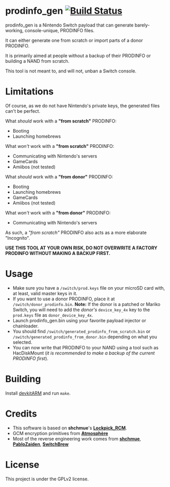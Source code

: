 prodinfo_gen [![Build Status](https://api.cirrus-ci.com/github/CaramelDunes/prodinfo_gen.svg)](https://cirrus-ci.com/github/CaramelDunes/prodinfo_gen)
============
prodinfo_gen is a Nintendo Switch payload that can generate barely-working, console-unique, PRODINFO files.

It can either generate one from scratch or import parts of a donor PRODINFO.

It is primarily aimed at people without a backup of their PRODINFO or building a NAND from scratch.

This tool is not meant to, and will not, unban a Switch console.

Limitations
===========

Of course, as we do not have Nintendo's private keys, the generated files can't be perfect.

What *should* work with a **"from scratch"** PRODINFO:
 - Booting
 - Launching homebrews

What *won't* work with a **"from scratch"** PRODINFO:
 - Communicating with Nintendo's servers
 - GameCards
 - Amiibos (not tested)

What *should* work with a **"from donor"** PRODINFO:
 - Booting
 - Launching homebrews
 - GameCards
 - Amiibos (not tested)

What *won't* work with a **"from donor"** PRODINFO:
 - Communicating with Nintendo's servers

 As such, a *"from scratch"* PRODINFO also acts as a more elaborate "Incognito". 

**USE THIS TOOL AT YOUR OWN RISK, DO NOT OVERWRITE A FACTORY PRODINFO WITHOUT MAKING A BACKUP FIRST.**

Usage
=====
* Make sure you have a `/switch/prod.keys` file on your microSD card with, at least, valid master keys in it.
* If you want to use a donor PRODINFO, place it at `/switch/donor_prodinfo.bin`. **Note:** If the donor is a patched or Mariko Switch, you will need to add the *donor's* `device_key_4x` key to the `prod.keys` file as `donor_device_key_4x`.
* Launch prodinfo_gen.bin using your favorite payload injector or chainloader.
* You should find `/switch/generated_prodinfo_from_scratch.bin` or `/switch/generated_prodinfo_from_donor.bin` depending on what you selected.
* You can now write that PRODINFO to your NAND using a tool such as HacDiskMount (*it is recommended to make a backup of the current PRODINFO first*).

Building
========
Install [devkitARM](https://devkitpro.org/) and run `make`.

Credits
=======
 - This software is based on **shchmue**'s [**Lockpick_RCM**](https://github.com/shchmue/Lockpick_RCM).
 - GCM encryption primitives from [**Atmosphère**](https://github.com/Atmosphere-NX/Atmosphere)
 - Most of the reverse engineering work comes from [**shchmue**](https://github.com/shchmue), [**PabloZaiden**](https://github.com/PabloZaiden), [**SwitchBrew**](https://switchbrew.org/wiki/Calibration)

License
=======
This project is under the GPLv2 license.